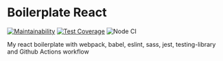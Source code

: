 # Boilerplate React

[![Maintainability](https://api.codeclimate.com/v1/badges/a1ec46a918bd8d8739e6/maintainability)](https://codeclimate.com/github/vaziliybober/boilerplate-react/maintainability)
[![Test Coverage](https://api.codeclimate.com/v1/badges/a1ec46a918bd8d8739e6/test_coverage)](https://codeclimate.com/github/vaziliybober/boilerplate-react/test_coverage)
![Node CI](https://github.com/vaziliybober/boilerplate-react/workflows/Node%20CI/badge.svg)

My react boilerplate with webpack, babel, eslint, sass, jest, testing-library
and Github Actions workflow
